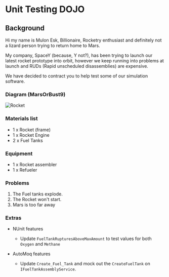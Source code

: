 # Unit Testing DOJO
## Background

Hi my name is Mulon Esk, Billionaire, Rocketry enthusiast and definitely not a lizard person trying to return home to Mars.

My company, SpaceY (because, Y not?), has been trying to launch our latest rocket prototype into orbit, however we keep running into problems at launch and RUDs (Rapid unscheduled disassemblies) are expensive.

We have decided to contract you to help test some of our simulation software.

### Diagram (MarsOrBust9)
![Rocket]("Rocket.jpg")

### Materials list
- 1 x Rocket (frame)
- 1 x Rocket Engine
- 2 x Fuel Tanks

### Equipment
- 1 x Rocket assembler
- 1 x Refueler


### Problems
1. The Fuel tanks explode.
2. The Rocket won't start.
3. Mars is too far away

### Extras
- NUnit features
    - Update `FuelTankRupturesAboveMaxAmount` to test values for both `Oxygen` and `Methane` 

- AutoMoq features
    - Update `Create_Fuel_Tank` and mock out the `CreateFuelTank` on `IFuelTankAssemblyService`.